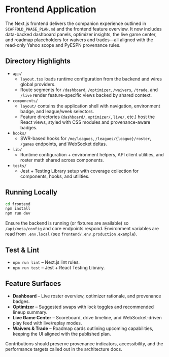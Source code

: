 # Frontend Application

The Next.js frontend delivers the companion experience outlined in
`SCAFFOLD_PHASE_PLAN.md` and the frontend feature overview. It now includes
data-backed dashboard panels, optimizer insights, the live game center, and
roadmap placeholders for waivers and trades—all aligned with the read-only Yahoo
scope and PyESPN provenance rules.

## Directory Highlights

- `app/`
  - `layout.tsx` loads runtime configuration from the backend and wires global
    providers.
  - Route segments for `/dashboard`, `/optimizer`, `/waivers`, `/trade`, and
    `/live` render feature-specific views backed by shared context.
- `components/`
  - `layout/` contains the application shell with navigation, environment badge,
    and league/week selectors.
  - Feature directories (`dashboard/`, `optimizer/`, `live/`, etc.) host the
    React views, styled with CSS modules and provenance-aware badges.
- `hooks/`
  - SWR-based hooks for `/me/leagues`, `/leagues/{league}/roster`, `/games`
    endpoints, and WebSocket deltas.
- `lib/`
  - Runtime configuration + environment helpers, API client utilities, and
    roster math shared across components.
- `tests/`
  - Jest + Testing Library setup with coverage collection for components, hooks,
    and utilities.

## Running Locally

```bash
cd frontend
npm install
npm run dev
```

Ensure the backend is running (or fixtures are available) so `/api/meta/config`
and core endpoints respond. Environment variables are read from
`.env.local` (see `frontend/.env.production.example`).

## Test & Lint

- `npm run lint` – Next.js lint rules.
- `npm run test` – Jest + React Testing Library.

## Feature Surfaces

- **Dashboard** – Live roster overview, optimizer rationale, and provenance
  badges.
- **Optimizer** – Suggested swaps with lock toggles and recommended lineup
  summary.
- **Live Game Center** – Scoreboard, drive timeline, and WebSocket-driven play
  feed with live/replay modes.
- **Waivers & Trade** – Roadmap cards outlining upcoming capabilities, keeping
  the UI aligned with the published plan.

Contributions should preserve provenance indicators, accessibility, and the
performance targets called out in the architecture docs.
